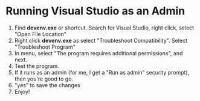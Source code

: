 # Running Visual Studio as an Admin

1. Find __devenv.exe__ or shortcut.  Search for Visual Studio, right click, select "Open File Location"
1. Right click __devenv.exe__ as select "Troubleshoot Compatibility". Select "Troubleshoot Program"
1. In menu, select "The program requires additional permissions", and next.
1. Test the program.
1. If it runs as an admin (for me, I get a "Run as admin" security prompt), then you're good to go. 
1. "yes" to save the changes
1. Enjoy!
